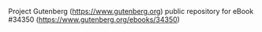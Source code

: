 Project Gutenberg (https://www.gutenberg.org) public repository for eBook #34350 (https://www.gutenberg.org/ebooks/34350)
